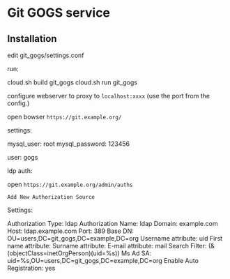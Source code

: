 Git GOGS service
================


Installation
------------

edit git_gogs/settings.conf

run:

  cloud.sh build git_gogs
  cloud.sh run git_gogs

configure webserver to proxy to `localhost:xxxx` (use the port from the config.)

open bowser `https://git.example.org/`

settings:

  mysql_user: root
  mysql_password: 123456

  user: gogs


ldp auth:

open `https://git.example.org/admin/auths`

`Add New Authorization Source`

Settings:

Authorization Type: ldap
Authorization Name: ldap
Domain: example.com
Host: ldap.example.com
Port: 389
Base DN: OU=users,DC=git_gogs,DC=example,DC=org
Username attribute: uid
First name attribute:
Surname attribute:
E-mail attribute: mail
Search Filter: (&amp;(objectClass=inetOrgPerson)(uid=%s))
Ms Ad SA: uid=%s,OU=users,DC=git_gogs,DC=example,DC=org
Enable Auto Registration: yes
